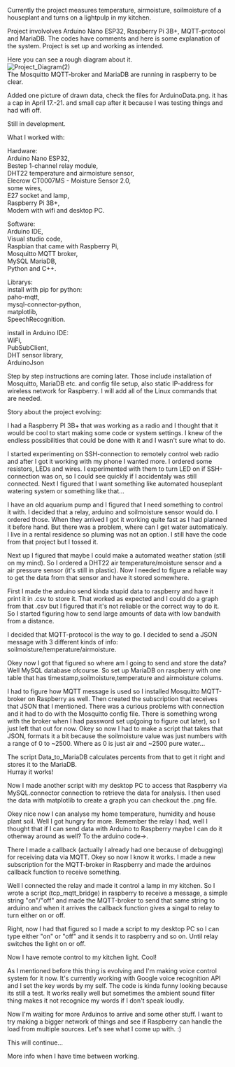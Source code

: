 Currently the project measures temperature, airmoisture, soilmoisture of a houseplant and turns on a lightpulp in my kitchen.

Project involvolves Arduino Nano ESP32, Raspberry Pi 3B+, MQTT-protocol and MariaDB.
The codes have comments and here is some explanation of the system.
Project is set up and working as intended.

Here you can see a rough diagram about it.  
![Project_Diagram(2)](https://github.com/user-attachments/assets/90c65834-e344-480d-9732-3623bddbb819)  
The Mosquitto MQTT-broker and MariaDB are running in raspberry to be clear.

Added one picture of drawn data, check the files for ArduinoData.png. it has a cap in April 17.-21. and small cap after it because I was testing things and had wifi off.

Still in development. 

What I worked with:

Hardware:  
Arduino Nano ESP32,  
Bestep 1-channel relay module,  
DHT22 temperature and airmoisture sensor,  
Elecrow CT0007MS - Moisture Sensor 2.0,  
some wires,  
E27 socket and lamp,  
Raspberry Pi 3B+,  
Modem with wifi 
and desktop PC.

Software:  
Arduino IDE,  
Visual studio code,  
Raspbian that came with Raspberry Pi,  
Mosquitto MQTT broker,  
MySQL MariaDB,  
Python and C++.  

Librarys:  
install with pip for python:  
paho-mqtt,  
mysql-connector-python,  
matplotlib,  
SpeechRecognition.  

install in Arduino IDE:  
WiFi,  
PubSubClient,  
DHT sensor library,  
ArduinoJson

Step by step instructions are coming later. Those include installation of Mosquitto, MariaDB etc. and config file setup, also static IP-address for wireless network for Raspberry. I will add all of the Linux commands that are needed.

Story about the project evolving:

I had a Raspberry PI 3B+ that was working as a radio and I thought that it would be cool to start making some code or system settings. I knew of the endless possibilities that could be done with it and I wasn't sure what to do.

 I started experimenting on SSH-connection to remotely control web radio and after I got it working with my phone I wanted more. I ordered some resistors, LEDs and wires. I experimented with them to turn LED on if SSH-connection was on, so I could see quickly if I accidentaly was still connected. Next I figured that I want something like automated houseplant watering system or something like that... 

I have an old aquarium pump and I figured that I need something to control it with. I decided that a relay, arduino and soilmoisture sensor would do. I ordered those. When they arrived I got it working quite fast as I had planned it before hand. But there was a problem, where can I get water automaticaly. I live in a rental residence so pluming was not an option. I still have the code from that project but I tossed it. 

Next up I figured that maybe I could make a automated weather station (still on my mind). So I ordered a DHT22 air temperature/moisture sensor and a air pressure sensor (it's still in plastic). Now I needed to figure a reliable way to get the data from that sensor and have it stored somewhere.

First I made the arduino send kinda stupid data to raspberry and have it print it in .csv to store it. That worked as expected and I could do a graph from that .csv but I figured that it's not reliable or the correct way to do it. So I started figuring how to send large amounts of data with low bandwith from a distance.  

I decided that MQTT-protocol is the way to go. I decided to send a JSON message with 3 different kinds of info: soilmoisture/temperature/airmoisture. 

Okey now I got that figured so where am I going to send and store the data? Well MySQL database ofcourse. So set up MariaDB on raspberry with one table that has timestamp,soilmoisture,temperature and airmoisture colums.

 I had to figure how MQTT message is used so I installed Mosquitto MQTT-broker on Raspberry as well. Then created the subscription that receives that JSON that I mentioned. There was a curious problems with connection and it had to do with the Mosquitto config file. There is something wrong with the broker when I had password set up(going to figure out later), so I just left that out for now. Okey so now I had to make a script that takes that JSON, formats it a bit because the soilmoisture value was just numbers with a range of 0 to ~2500. 
Where as 0 is just air and ~2500 pure water... 

The script Data_to_MariaDB calculates percents from that to get it right and stores it to the MariaDB.  
Hurray it works!

Now I made another script with my desktop PC to access that Raspberry via MySQL.connector connection to retrieve the data for analysis. I then used the data with matplotlib to create a graph you can checkout the .png file. 

Okey nice now I can analyse my home temperature, humidity and house plant soil. Well I got hungry for more. Remember the relay I had, well I thought that if I can send data with Arduino to Raspberry maybe I can do it otherway around as well? To the arduino code->.

 There I made a callback (actually I already had one because of debugging) for receiving data via MQTT. Okey so now I know it works. I made a new subscription for the MQTT-broker in Raspberry and made the arduinos callback function to receive something. 

Well I connected the relay and made it control a lamp in my kitchen. So I wrote a script (tcp_mqtt_bridge) in raspberry to receive a message, a simple string "on"/"off" and made the MQTT-broker to send that same string to arduino and when it arrives the callback function gives a singal to relay to turn either on or off. 

Right, now I had that figured so I made a script to my desktop PC so I can type either "on" or "off" and it sends it to raspberry and so on. Until relay switches the light on or off. 

Now I have remote control to my kitchen light. 
Cool! 

As I mentioned before this thing is evolving and I'm making voice control system for it now. It's currently working with Google voice recognition API and I set the key words by my self. The code is kinda funny looking because its still a test. It works really well but sometimes the ambient sound filter thing makes it not recognice my words if I don't speak loudly.

Now I'm waiting for more Arduinos to arrive and some other stuff. I want to try making a bigger network of things and see if Raspberry can handle the load from multiple sources. Let's see what I come up with. :) 

This will continue...

More info when I have time between working.
